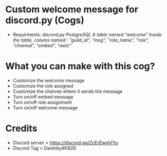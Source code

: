 # Custom welcome message for discord.py (Cogs)

- Requirments:
*discord.py*
*PostgreSQL*
*A table named "welcome"*
*Inside the table, colums named : "guild_id", "msg", "role_name", "role", "channel", "embed", "welc"*

# What you can make with this cog?
- Customize the welcome message
- Customize the role assigned
- Customize the channel where it sends the message
- Turn on/off embed message
- Turn on/off role assignment
- Turn on/off welcome message

# Credits
- Discord server > https://discord.gg/ZcErEwmVYu
- Discord Tag > Daishiky#0828
